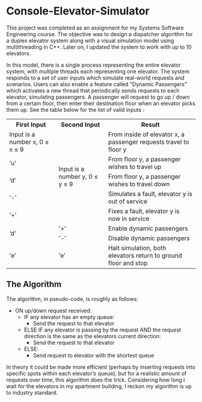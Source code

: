 # Console-Elevator-Simulator
<p>
                            This project was completed as an assignment 
                            for my Systems Software Engineering course.
                             The objective was to design a dispatcher 
                             algorithm for a duplex elevator system 
                             along with a visual simulation model using 
                             multithreading in C++. Later on, I updated 
                             the system to work with up to 10 elevators.
                        </p>
                        <p>
                            In this model, there is a single process 
                            representing the entire elevator system, 
                            with multiple threads each representing 
                            one elevator. The system responds to a 
                            set of user inputs which simulate real-world 
                            requests and scenarios. Users can also enable a
                            feature called "Dynamic Passengers" which
                            activates a new thread that periodically sends 
                            requests to each elevator, simulating passengers. 
                            A passenger will request to go up / down from 
                            a certain floor, then enter their destination 
                            floor when an elevator picks them up.  See the 
                            table below for the list of valid inputs :
                        </p>
<table>
                            <tr>
                                <th>First Input</th>
                                <th>Second Input</th>
                                <th>Result</th>
                            </tr>
                            <tr>
                                <td>Input is a number x, 0 ≤ x ≤ 9</td>
                                <td rowspan=5 id="multirow_cell">Input is a number y, 0 ≤ y ≤ 9</td>
                                <td>From inside of elevator x, a passenger requests travel to floor y</td>
                            </tr>
                            <tr>
                                <td>‘u’</td>
                                <td>From floor y, a passenger wishes to travel up</td>
                            </tr>
                            <tr>
                                <td>‘d’</td>
                                <td>From floor y, a passenger wishes to travel down</td>
                            </tr>
                            <tr>
                                <td>‘-’</td>
                                <td>Simulates a fault, elevator y is out of service</td>
                            </tr>
                            <tr>
                                <td>‘+’</td>
                                <td>Fixes a fault, elevator y is now in service</td>
                            </tr>
                            <tr>
                                <td rowspan=2 id="multirow_cell">‘d’</td>
                                <td id="multirow_cell">'+'</td>
                                <td>Enable dynamic passengers</td>
                            </tr>
                            <tr>
                                <td>'-'</td>
                                <td>Disable dynamic passengers</td>
                            </tr>
                            <tr>
                                <td>'e'</td>
                                <td id="multirow_cell">'e'</td>
                                <td>Halt simulation, both elevators 
                                    return to ground floor and stop</td>
                            </tr>
                        </table>

<h2>The Algorithm</h2>
The algorithm, in pseudo-code, is roughly as follows:

- ON up/down request received:
  - IF any elevator has an empty queue:
    - Send the request to that elevator
  - ELSE IF any elevator is passing by the request AND the request direction is the same as the elevators current direction:
    - Send the request to that elevator
  - ELSE:
    - Send request to elevator with the shortest queue

<p>
                            In theory it could be made more efficient
                            (perhaps by inserting requests into specific
                            spots within each elevator’s queue), but for
                            a realistic amount of requests over time, 
                            this algorithm does the trick. Considering
                            how long I wait for the elevators in my 
                            apartment building, I reckon my algorithm
                            is up to industry standard. 
</p>
